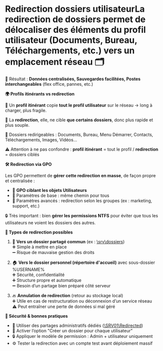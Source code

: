 # Redirection dossiers utilisateurLa **redirection de dossiers** permet de **délocaliser des éléments du profil utilisateur** (Documents, Bureau, Téléchargements, etc.) vers un **emplacement réseau** 🗂️

🔁 Résultat : **Données centralisées, Sauvegardes facilitées, Postes interchangeables** (flex office, pannes, etc.)



**🌍 Profils itinérants vs redirection**

👤 Un **profil itinérant** copie **tout le profil utilisateur** sur le réseau → long à charger, plus fragile.

📂 La **redirection**, elle, ne cible **que certains dossiers**, donc plus rapide et plus souple.

🔸 Dossiers redirigeables : Documents, Bureau, Menu Démarrer, Contacts, Téléchargements, Images, Vidéos...

⚠️ Attention à ne pas confondre : **profil itinérant** = tout le profil / **redirection** = dossiers ciblés



**🛠️ Redirection via GPO**

Les GPO permettent de **gérer cette redirection en masse**, de façon propre et centralisée :

- 🎯 **GPO ciblant les objets Utilisateurs**
- 🧩 Paramètres de base : même chemin pour tous
- 🧬 Paramètres avancés : redirection selon les groupes (ex : marketing, support, etc.)

🔒 Très important : bien **gérer les permissions NTFS** pour éviter que tous les utilisateurs ne voient les dossiers des autres.



**🔄 Types de redirection possibles**

1.  📁 **Vers un dossier partagé commun** (ex : [\srv\dossiers](file://srv/dossiers))  
    ➕ Simple à mettre en place  
    ➖ Risque de mauvaise gestion des droits

2.  🏠 **Vers le dossier personnel (répertoire d'accueil)** avec sous-dossier %USERNAME%  
    ➕ Sécurité, confidentialité  
    ➕ Structure propre et automatique  
    ➖ Besoin d’un partage bien préparé côté serveur

3.  🔙 **Annulation de redirection** (retour au stockage local)  
    ➕ Utile en cas de restructuration ou déconnexion d’un service réseau  
    ⚠️ Peut entraîner une perte de données si mal géré



**🔐 Sécurité & bonnes pratiques**

- 🎯 Utiliser des partages administratifs dédiés ([\SRV01\Redirected](file://SRV01/Redirected))
- 🧾 Activer l’option "Créer un dossier pour chaque utilisateur"
- 🔒 Appliquer le modèle de permission : Admin + utilisateur uniquement
- ⚙️ Tester la redirection avec un compte test avant déploiement massif
